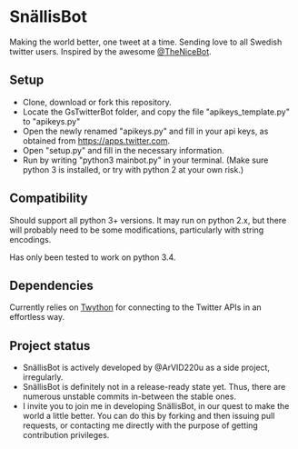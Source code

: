 # SnällisBot
Making the world better, one tweet at a time. Sending love to all Swedish twitter users. Inspired by the awesome [@TheNiceBot](https://twitter.com/TheNiceBot).

## Setup
* Clone, download or fork this repository.
* Locate the GsTwitterBot folder, and copy the file "apikeys_template.py" to "apikeys.py"
* Open the newly renamed "apikeys.py" and fill in your api keys, as obtained from https://apps.twitter.com.
* Open "setup.py" and fill in the necessary information.
* Run by writing "python3 mainbot.py" in your terminal. (Make sure python 3 is installed, or try with python 2 at your own risk.)

## Compatibility

Should support all python 3+ versions. It may run on python 2.x, but there will probably need to be some modifications, particularly with string encodings.

Has only been tested to work on python 3.4.

## Dependencies

Currently relies on [Twython](https://github.com/ryanmcgrath/twython) for connecting to the Twitter APIs in an effortless way.

## Project status
* SnällisBot is actively developed by @ArVID220u as a side project, irregularly.
* SnällisBot is definitely not in a release-ready state yet. Thus, there are numerous unstable commits in-between the stable ones.
* I invite you to join me in developing SnällisBot, in our quest to make the world a little better. You can do this by forking and then issuing pull requests, or contacting me directly with the purpose of getting contribution privileges.
